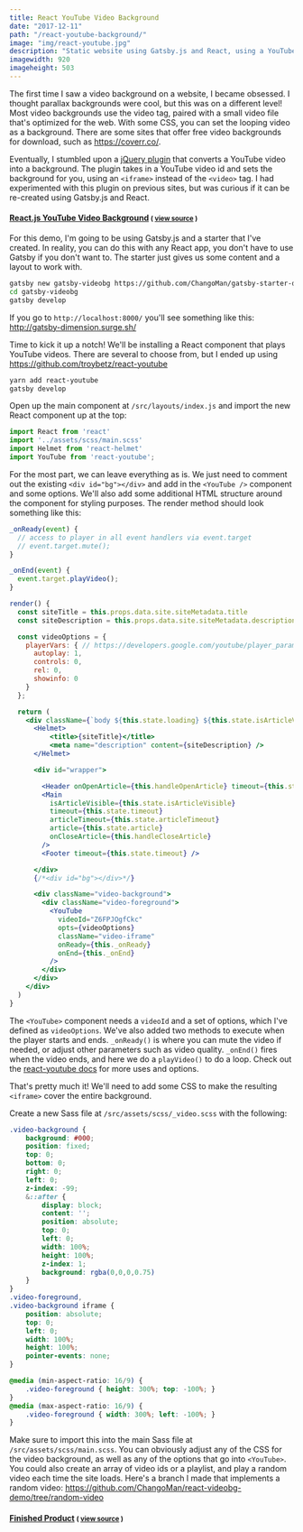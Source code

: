```yaml
---
title: React YouTube Video Background
date: "2017-12-11"
path: "/react-youtube-background/"
image: "img/react-youtube.jpg"
description: "Static website using Gatsby.js and React, using a YouTube video as the background."
imagewidth: 920
imageheight: 503
---
```


The first time I saw a video background on a website, I became obsessed. I thought parallax backgrounds were cool, but this was on a different level! Most video backgrounds use the video tag, paired with a small video file that's optimized for the web. With some CSS, you can set the looping video as a background. There are some sites that offer free video backgrounds for download, such as https://coverr.co/.

Eventually, I stumbled upon a [jQuery plugin](https://github.com/pupunzi/jquery.mb.YTPlayer) that converts a YouTube video into a background. The plugin takes in a YouTube video id and sets the background for you, using an `<iframe>` instead of the `<video>` tag. I had experimented with this plugin on previous sites, but was curious if it can be re-created using Gatsby.js and React.

<h4 class="mt-4 mb-4"><a href="http://hc-gatsby-videobg.surge.sh/">React.js YouTube Video Background</a> <small>( <a href="https://github.com/ChangoMan/react-videobg-demo">view source</a> )</small></h4>

For this demo, I'm going to be using Gatsby.js and a starter that I've created. In reality, you can do this with any React app, you don't have to use Gatsby if you don't want to. The starter just gives us some content and a layout to work with.

```bash
gatsby new gatsby-videobg https://github.com/ChangoMan/gatsby-starter-dimension
cd gatsby-videobg
gatsby develop
```

If you go to `http://localhost:8000/` you'll see something like this: http://gatsby-dimension.surge.sh/

Time to kick it up a notch! We'll be installing a React component that plays YouTube videos. There are several to choose from, but I ended up using https://github.com/troybetz/react-youtube

```bash
yarn add react-youtube
gatsby develop
```

Open up the main component at `/src/layouts/index.js` and import the new React component up at the top:

```jsx
import React from 'react'
import '../assets/scss/main.scss'
import Helmet from 'react-helmet'
import YouTube from 'react-youtube';
```

For the most part, we can leave everything as is. We just need to comment out the existing `<div id="bg"></div>` and add in the `<YouTube />` component and some options. We'll also add some additional HTML structure around the component for styling purposes. The render method should look something like this:

```jsx
_onReady(event) {
  // access to player in all event handlers via event.target
  // event.target.mute();
}

_onEnd(event) {
  event.target.playVideo();
}

render() {
  const siteTitle = this.props.data.site.siteMetadata.title
  const siteDescription = this.props.data.site.siteMetadata.description

  const videoOptions = {
    playerVars: { // https://developers.google.com/youtube/player_parameters
      autoplay: 1,
      controls: 0,
      rel: 0,
      showinfo: 0
    }
  };

  return (
    <div className={`body ${this.state.loading} ${this.state.isArticleVisible ? 'is-article-visible' : ''}`}>
      <Helmet>
          <title>{siteTitle}</title>
          <meta name="description" content={siteDescription} />
      </Helmet>

      <div id="wrapper">

        <Header onOpenArticle={this.handleOpenArticle} timeout={this.state.timeout} />
        <Main
          isArticleVisible={this.state.isArticleVisible}
          timeout={this.state.timeout}
          articleTimeout={this.state.articleTimeout}
          article={this.state.article}
          onCloseArticle={this.handleCloseArticle}
        />
        <Footer timeout={this.state.timeout} />

      </div>
      {/*<div id="bg"></div>*/}

      <div className="video-background">
        <div className="video-foreground">
          <YouTube
            videoId="Z6FPJOgfCkc"
            opts={videoOptions}
            className="video-iframe"
            onReady={this._onReady}
            onEnd={this._onEnd}
          />
        </div>
      </div>
    </div>
  )
}
```

The `<YouTube>` component needs a `videoId` and a set of options, which I've defined as `videoOptions`. We've also added two methods to execute when the player starts and ends. `_onReady()` is where you can mute the video if needed, or adjust other parameters such as video quality. `_onEnd()` fires when the video ends, and here we do a `playVideo()` to do a loop. Check out the [react-youtube docs](https://github.com/troybetz/react-youtube) for more uses and options.

That's pretty much it! We'll need to add some CSS to make the resulting `<iframe>` cover the entire background.

Create a new Sass file at `/src/assets/scss/_video.scss` with the following:

```scss
.video-background {
    background: #000;
    position: fixed;
    top: 0;
    bottom: 0;
    right: 0;
    left: 0;
    z-index: -99;
    &::after {
        display: block;
        content: '';
        position: absolute;
        top: 0;
        left: 0;
        width: 100%;
        height: 100%;
        z-index: 1;
        background: rgba(0,0,0,0.75)
    }
}
.video-foreground,
.video-background iframe {
    position: absolute;
    top: 0;
    left: 0;
    width: 100%;
    height: 100%;
    pointer-events: none;
}

@media (min-aspect-ratio: 16/9) {
    .video-foreground { height: 300%; top: -100%; }
}
@media (max-aspect-ratio: 16/9) {
    .video-foreground { width: 300%; left: -100%; }
}
```

Make sure to import this into the main Sass file at `/src/assets/scss/main.scss`. You can obviously adjust any of the CSS for the video background, as well as any of the options that go into `<YouTube>`. You could also create an array of video ids or a playlist, and play a random video each time the site loads. Here's a branch I made that implements a random video: https://github.com/ChangoMan/react-videobg-demo/tree/random-video

<h4><a href="http://hc-gatsby-videobg.surge.sh/">Finished Product</a> <small>( <a href="https://github.com/ChangoMan/react-videobg-demo">view source</a> )</small></h4>